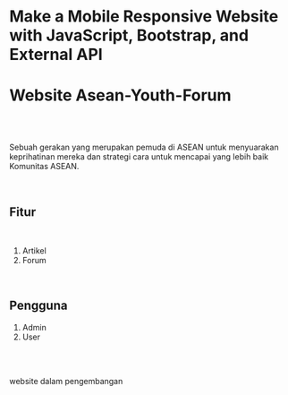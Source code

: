 # Make a Mobile Responsive Website with JavaScript, Bootstrap, and External API

<h1>Website Asean-Youth-Forum</h1>
<br><br>
<p>Sebuah gerakan yang merupakan pemuda di ASEAN untuk menyuarakan keprihatinan mereka dan strategi cara untuk mencapai yang lebih baik Komunitas ASEAN. </p>
<br>
<h2>Fitur</h2>
<br>
<ol>
<li>Artikel</li>
<li>Forum</li>
</ol>
<br>
<h2>Pengguna</h2>
<ol>
<li>Admin</li>
<li>User</li>
</ol>
<br>
<br>
<p>website dalam pengembangan</p>
